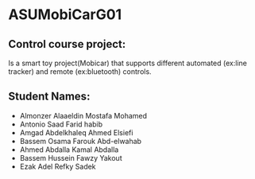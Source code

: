 # ASUMobiCarG01
## Control course project:
Is a smart toy project(Mobicar) that supports different automated (ex:line tracker) and remote (ex:bluetooth) controls.
## Student Names:
- Almonzer Alaaeldin Mostafa Mohamed
- Antonio Saad Farid habib
- Amgad Abdelkhaleq Ahmed Elsiefi
- Bassem Osama Farouk Abd-elwahab
- Ahmed Abdalla Kamal Abdalla
- Bassem Hussein Fawzy Yakout
- Ezak Adel Refky Sadek
